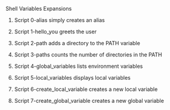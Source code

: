 Shell Variables Expansions

1. Script 0-alias simply creates an alias

2. Script 1-hello_you greets the user
 
3. Script 2-path adds a directory to the PATH variable

4. Script 3-paths counts the number of directories in the PATH

5. Script 4-global_variables lists environment variables

6. Script 5-local_variables displays local variables

7. Script 6-create_local_variable creates a new local variable

8. Script 7-create_global_variable creates a new global variable


